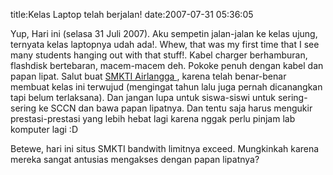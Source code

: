 title:Kelas Laptop telah berjalan!
date:2007-07-31 05:36:05

Yup, Hari ini (selasa 31 Juli 2007). Aku sempetin jalan-jalan ke kelas ujung, ternyata kelas laptopnya udah ada!. Whew, that was my first time that I see many students hanging out with that stuff!. Kabel charger berhamburan, flashdisk bertebaran, macem-macem deh. Pokoke penuh dengan kabel dan papan lipat. Salut buat
<a href="http://www.smka-smr.sch.id">
 SMKTI Airlangga
</a>
, karena telah benar-benar membuat kelas ini terwujud (mengingat tahun lalu juga pernah dicanangkan tapi belum terlaksana). Dan jangan lupa untuk siswa-siswi untuk sering-sering ke SCCN dan bawa papan lipatnya. Dan tentu saja harus mengukir prestasi-prestasi yang lebih hebat lagi karena nggak perlu pinjam lab komputer lagi :D

Betewe, hari ini situs SMKTI bandwith limitnya exceed. Mungkinkah karena mereka sangat antusias mengakses dengan papan lipatnya?
